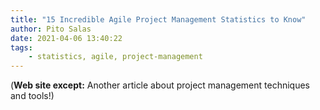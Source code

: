 ```yaml
---
title: "15 Incredible Agile Project Management Statistics to Know"
author: Pito Salas
date: 2021-04-06 13:40:22
tags:
    - statistics, agile, project-management
---
```


(**Web site except:** Another article about project management techniques and tools!) 

